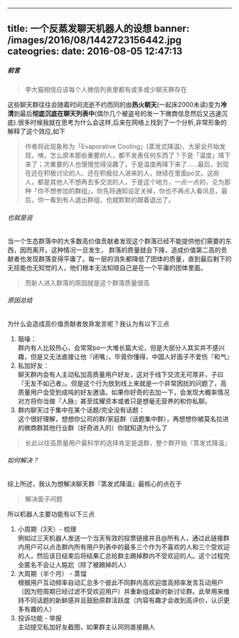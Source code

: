 
---
title: 一个反蒸发聊天机器人的设想
banner: /images/2016/08/1442723156442.jpg
cateogries: 
date: 2016-08-05 12:47:13
---
<!--kg-card-begin: markdown--><h5 id="">前言</h5>
<blockquote>
<p>李大猫相信应该每个人微信列表里都有或多或少聊天群存在</p>
</blockquote>
<p>这些聊天群往往会随着时间流逝不约而同的由<strong>热火朝天</strong>(一起床2000未读)变为<strong>冷清</strong>到最后<strong>彻底沉底在聊天列表中</strong>(偶尔几个被盗号的发一下微商信息然后又迅速沉底).很多时候我就在思考为什么会这样,后来在网络上找到了一个分析,非常形象的解释了这个效应,如下</p>
<blockquote>
<p>作者将此现象称为「Evaporative Cooling」(蒸发式降温)，大家会开始发现，咦，怎么原本那些重要的人，都不发表任何东西了？于是「温度」降下来了；次重要的人也慢慢觉得没趣了，于是温度再降下来了……最后，到现在还在积极讨论的人、还在积极拉人进来的人，继续在里面po文。这些人，都是其他人不想再去多交流的人，于是这个地方，一点一点的，沦为那种「你不想参加的群组」，你先将通知设定关掉，你也不再点入看讯息，最后，你一看到有人退出群组，也就默默的跟着退出了。</p>
</blockquote>
<h6 id="">也就是说</h6>
<p>当一个生态群落中的大多数高价值贡献者发现这个群落已经不能提供他们需要的东西，因而离开。这种情况一旦发生， 群落的质量就会下降，造成价值第二高的贡献者也发现群落变得平庸了。每一层的消失都降低了团体的质量，直到最后剩下的无技能也无知觉的人，他们根本无法知晓自己是在一个平庸的团体里面。</p>
<blockquote>
<p>而新人进入群落的原因就是这个群落质量很高</p>
</blockquote>
<h6 id="">原因总结</h6>
<p>为什么会造成高价值贡献者放弃发言呢？我认为有以下三点</p>
<ol>
<li>聒噪：<br>
群内有人比较热心，会常常po一大堆长篇大论，但是大部分人其实并不感兴趣，但是又无法直接让他『闭嘴』，毕竟你懂得，中国人好面子不爱伤『和气』</li>
<li>私加好友：<br>
聊天群内会有人主动私加高质量用户好友，这对于线下交流无可厚非，子曰『无友不如己者』。但是这个行为放到线上来就是一个非常困扰的问题了，高质量用户会受到成吨的好友邀请。如果你好奇的去加一下，会发现大概率情况对方将你当做『人脉』甚至炫耀资本或者只是想毫无营养的和你私聊。</li>
<li>群内聊天过于集中在某个话题/完全没有话题：<br>
这个很好理解，想想你公司的群/家庭群（话题集中群），再想想你被莫名拉进的微商群其他行业群（好奇进入的）你就知道为什么了</li>
</ol>
<blockquote>
<p>长此以往高质量用户最科学的选择肯定是退群，整个群开始『蒸发式降温』</p>
</blockquote>
<h6 id="">如何解决？</h6>
<p>综上所述，我认为想解决聊天群『蒸发式降温』最核心的点在于</p>
<blockquote>
<p>解决面子问题</p>
</blockquote>
<p>所以机器人主要功能有以下三点</p>
<ol>
<li>小周期（3天）- 梳理<br>
例如过三天机器人发送一个当天有效的投票链接并且@所有人，通过此链接群内用户可以点击群内所有用户列表中的最多三个作为不喜欢的人和三个受欢迎的人，然后该日结束后将结果汇总给群主踢掉群内不受欢迎的人。这个过程完全匿名不会让人尴尬（除了被踢掉的人）</li>
<li>大周期（半个月） - 蒸馏<br>
根据用户互动频率自动汇总多个彼此不同群内高欢迎度高频率发言互动用户（因为短周期已经过滤不受欢迎用户）并重新组成新的新讨论群。此举用来维持不同话题的新鲜感并且鼓励原群活跃度（内容有趣才会收到高评价，认识更多有趣的人）</li>
<li>投诉功能 - 举报<br>
主动提交私加好友截图，如果群主认同则直接踢人</li>
</ol>
<!--kg-card-end: markdown-->
    